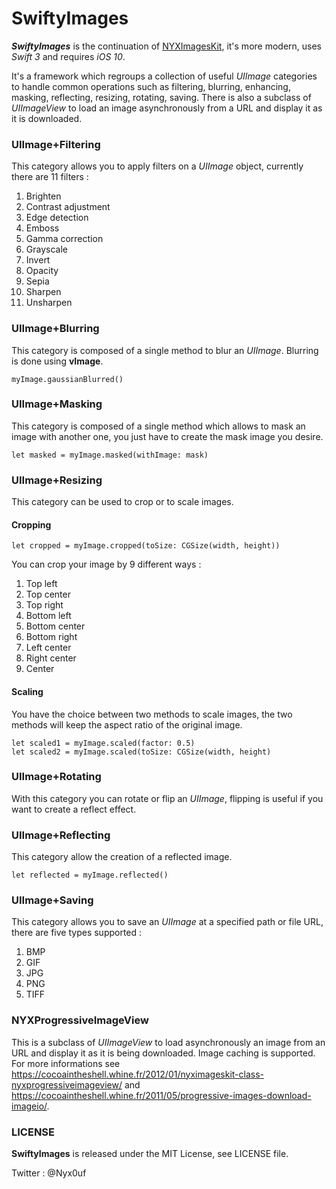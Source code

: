 # SwiftyImages

***SwiftyImages*** is the continuation of [NYXImagesKit](https://github.com/Nyx0uf/NYXImagesKit), it's more modern, uses *Swift 3* and requires *iOS 10*.

It's a framework which regroups a collection of useful *UIImage* categories to handle common operations such as filtering, blurring, enhancing, masking, reflecting, resizing, rotating, saving. There is also a subclass of *UIImageView* to load an image asynchronously from a URL and display it as it is downloaded.


### UIImage+Filtering

This category allows you to apply filters on a *UIImage* object, currently there are 11 filters :

1. Brighten
2. Contrast adjustment
3. Edge detection
4. Emboss
5. Gamma correction
6. Grayscale
7. Invert
8. Opacity
9. Sepia
10. Sharpen
11. Unsharpen


### UIImage+Blurring

This category is composed of a single method to blur an *UIImage*. Blurring is done using **vImage**.

	myImage.gaussianBlurred()


### UIImage+Masking

This category is composed of a single method which allows to mask an image with another one, you just have to create the mask image you desire.

	let masked = myImage.masked(withImage: mask)


### UIImage+Resizing

This category can be used to crop or to scale images.


#### Cropping

	let cropped = myImage.cropped(toSize: CGSize(width, height))

You can crop your image by 9 different ways :

1. Top left
2. Top center
3. Top right
4. Bottom left
5. Bottom center
6. Bottom right
7. Left center
8. Right center
9. Center


#### Scaling

You have the choice between two methods to scale images, the two methods will keep the aspect ratio of the original image.

	let scaled1 = myImage.scaled(factor: 0.5)
	let scaled2 = myImage.scaled(toSize: CGSize(width, height)


### UIImage+Rotating

With this category you can rotate or flip an *UIImage*, flipping is useful if you want to create a reflect effect.


### UIImage+Reflecting

This category allow the creation of a reflected image.

	let reflected = myImage.reflected()


### UIImage+Saving

This category allows you to save an *UIImage* at a specified path or file URL, there are five types supported :

1. BMP
2. GIF
3. JPG
4. PNG
5. TIFF


### NYXProgressiveImageView

This is a subclass of *UIImageView* to load asynchronously an image from an URL and display it as it is being downloaded. Image caching is supported.
For more informations see <https://cocoaintheshell.whine.fr/2012/01/nyximageskit-class-nyxprogressiveimageview/> and <https://cocoaintheshell.whine.fr/2011/05/progressive-images-download-imageio/>.


### LICENSE

**SwiftyImages** is released under the MIT License, see LICENSE file.

Twitter : @Nyx0uf
